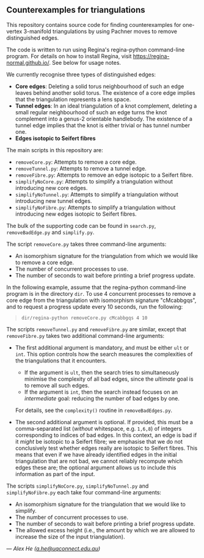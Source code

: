 Counterexamples for triangulations
----------------------------------

This repository contains source code for finding counterexamples for
one-vertex 3-manifold triangulations by using Pachner moves to remove
distinguished edges.

The code is written to run using Regina's regina-python command-line program.
For details on how to install Regina, visit https://regina-normal.github.io/.
See below for usage notes.

We currently recognise three types of distinguished edges:
* **Core edges**: Deleting a solid torus neighbourhood of such an edge leaves
    behind another solid torus. The existence of a core edge implies that the
    triangulation represents a lens space.
* **Tunnel edges**: In an ideal triangulation of a knot complement, deleting
    a small regular neighbourhood of such an edge turns the knot complement
    into a genus-2 orientable handlebody. The existence of a tunnel edge
    implies that the knot is either trivial or has tunnel number one.
* **Edges isotopic to Seifert fibres**

The main scripts in this repository are:
* ``removeCore.py``: Attempts to remove a core edge.
* ``removeTunnel.py``: Attempts to remove a tunnel edge.
* ``removeFibre.py``: Attempts to remove an edge isotopic to a Seifert fibre.
* ``simplifyNoCore.py``: Attempts to simplify a triangulation without
    introducing new core edges.
* ``simplifyNoTunnel.py``: Attempts to simplify a triangulation without
    introducing new tunnel edges.
* ``simplifyNoFibre.py``: Attempts to simplify a triangulation without
    introducing new edges isotopic to Seifert fibres.

The bulk of the supporting code can be found in ``search.py``,
``removeBadEdge.py`` and ``simplify.py``.

The script ``removeCore.py`` takes three command-line arguments:
* An isomorphism signature for the triangulation from which we would like to
    remove a core edge.
* The number of concurrent processes to use.
* The number of seconds to wait before printing a brief progress update.

In the following example, assume that the regina-python command-line program
is in the directory ``dir``. To use 4 concurrent processes to remove a core
edge from the triangulation with isomorphism signature "cMcabbgqs", and to
request a progress update every 10 seconds, run the following:
> ``dir/regina-python removeCore.py cMcabbgqs 4 10``

The scripts ``removeTunnel.py`` and ``removeFibre.py`` are similar, except
that ``removeFibre.py`` takes two additional command-line arguments:
* The first additional argument is mandatory, and must be either ``ult`` or
    ``int``. This option controls how the search measures the complexities of
    the triangulations that it encounters.
    - If the argument is ``ult``, then the search tries to simultaneously
        minimise the complexity of all bad edges, since the *ultimate* goal
        is to remove all such edges.
    - If the argument is ``int``, then the search instead focuses on an
        *intermediate* goal: reducing the number of bad edges by one.
    
    For details, see the ``complexity()`` routine in ``removeBadEdges.py``.
* The second additional argument is optional. If provided, this must be a
    comma-separated list (*without* whitespace, e.g. ``1,6,8``) of integers
    corresponding to indices of bad edges. In this context, an edge is bad if
    it *might* be isotopic to a Seifert fibre; we emphasise that we do not
    conclusively test whether edges really are isotopic to Seifert fibres.
    This means that even if we have already identified edges in the initial
    triangulation that are not bad, we cannot reliably recompute which edges
    these are; the optional argument allows us to include this information as
    part of the input.

The scripts ``simplifyNoCore.py``, ``simplifyNoTunnel.py`` and
``simplifyNoFibre.py`` each take four command-line arguments:
* An isomorphism signature for the triangulation that we would like to
    simplify.
* The number of concurrent processes to use.
* The number of seconds to wait before printing a brief progress update.
* The allowed excess height (i.e., the amount by which we are allowed to
    increase the size of the input triangulation).

— *Alex He (a.he@uqconnect.edu.au)*
